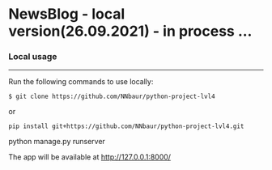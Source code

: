 # NewsBlog - local version(26.09.2021) - in process ...

### Local usage
______

Run the following commands to use locally:

```
$ git clone https://github.com/NNbaur/python-project-lvl4 
```
or

```
pip install git+https://github.com/NNbaur/python-project-lvl4.git
```

python manage.py runserver

The app will be available at http://127.0.0.1:8000/
